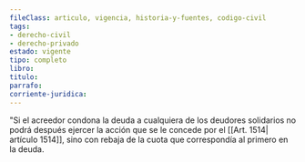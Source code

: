 ```yaml
---
fileClass: articulo, vigencia, historia-y-fuentes, codigo-civil
tags:
- derecho-civil
- derecho-privado
estado: vigente
tipo: completo
libro:
titulo:
parrafo:
corriente-juridica:
---
```

"Si el acreedor condona la deuda a cualquiera de los deudores solidarios no podrá después ejercer la acción que se le concede por el [[Art. 1514| artículo 1514]], sino con rebaja de la cuota que correspondía al primero en la deuda.